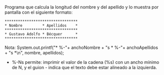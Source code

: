 Programa que calcula la longitud del nombre y del apellido y lo muestra por pantalla con el siguiente formato:

    *********************************
    * Nombre         * Apellidos    *
    *********************************
    * Gustavo Adolfo * Bécquer      *
    *********************************
Nota:
System.out.printf("* %-"+ anchoNombre + "s * %-"+ anchoApellidos + "s *\n", nombre, apellidos);
- %-Ns permite: imprimir el valor de la cadena (%s) con un ancho mínimo de N, y el guion - indica que el texto debe estar alineado a la izquierda.
